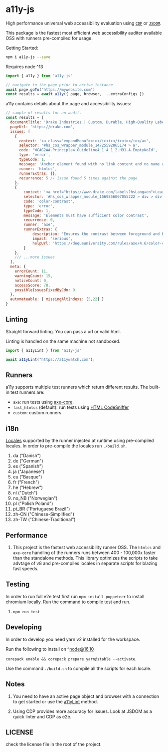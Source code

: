 # a11y-js

High performance universal web accessibility evaluation using [`CDP`](https://chromedevtools.github.io/devtools-protocol/) or [`JSDOM`](https://github.com/jsdom/jsdom).

This package is the fastest most efficient web accessibility auditer available OSS with runners pre-compiled for usage.

Getting Started:

```sh
npm i a11y-js --save
```

Requires node ^13

```js
import { a11y } from "a11y-js"

// navigate to the page prior to active instance
await page.goTo("https://mywebsite.com")
const results = await a11y({ page, browser, ...extraConfigs })
```

a11y contains details about the page and accessibility issues:

```js
// sample of results for an audit.
const results = {
  documentTitle: 'Drake Industries | Custom, Durable, High-Quality Labels, Asset Tags and Custom Server Bezels',
  pageUrl: 'https://drake.com',
  issues: [
    {
      context: '<a class="expandMenu"><i></i><i></i><i></i></a>',
      selector: '#hs_cos_wrapper_module_14725592865174 > a',
      code: 'WCAG2AA.Principle4.Guideline4_1.4_1_2.H91.A.EmptyNoId',
      type: 'error',
      typeCode: 1,
      message: 'Anchor element found with no link content and no name and/or ID attribute.',
      runner: 'htmlcs',
      runnerExtras: {},
      recurrence: 5 // issue found 5 times against the page
    },
    {
        context: '<a href="https://www.drake.com/labels?hsLang=en">Learn more</a>',
        selector: '#hs_cos_wrapper_module_1569856007055222 > div > div:nth-child(3) > a',
        code: 'color-contrast',
        type: 'error',
        typeCode: 1,
        message: 'Elements must have sufficient color contrast',
        recurrence: 0,
        runner: 'axe',
        runnerExtras: {
            description: 'Ensures the contrast between foreground and background colors meets WCAG 2 AA contrast ratio thresholds',
            impact: 'serious',
            helpUrl: 'https://dequeuniversity.com/rules/axe/4.6/color-contrast?application=axeAPI'
        }
    },
    /// ...more issues
  ],
  meta: {
    errorCount: 11,
    warningCount: 15,
    noticeCount: 0,
    accessScore: 78,
    possibleIssuesFixedByCdn: 0
  },
  automateable: { missingAltIndexs: [5,22] }
}
```

## Linting

Straight forward linting. You can pass a url or valid html.

Linting is handled on the same machine not sandboxed.

```js
import { a11yLint } from "a11y-js"

await a11yLint("https://a11ywatch.com");

```

## Runners

a11y supports multiple test runners which return different results. The built-in test runners are:

- `axe`: run tests using [axe-core](./lib/runners/axe.ts).
- `fast_htmlcs` (default): run tests using [HTML CodeSniffer](./lib/runners/htmlcs.ts)
- `custom`: custom runners

## i18n

[Locales](https://developer.mozilla.org/en-US/docs/Mozilla/Add-ons/WebExtensions/API/i18n) supported by the runner injected at runtime using pre-compiled locales. In order to pre-compile the locales run `./build.sh`.

1. da ("Danish")
1. de ("German")
1. es ("Spanish")
1. ja ("Japanese")
1. eu ("Basque")
1. fr ("French")
1. he ("Hebrew")
1. nl ("Dutch")
1. no_NB ("Norwegian")
1. pl ("Polish Poland")
1. pt_BR ("Portuguese Brazil")
1. zh-CN ("Chinese-Simplified")
1. zh-TW ("Chinese-Traditional")

## Performance

1. This project is the fastest web accessibility runner OSS. The `htmlcs` and `axe-core` handling of the runners runs 
between 400 - 100,000x faster than the standalone methods. This library optimizes the scripts to take advtage of v8 and pre-compiles locales in separate scripts for blazing fast speeds.

## Testing

In order to run full e2e test first run `npm install puppeteer` to install chromium locally.
Run the command to compile test and run.

1. `npm run test`

## Developing

In order to develop you need yarn v2 installed for the workspace.

Run the following to install on ^node@16.10

`corepack enable && corepack prepare yarn@stable --activate`.

Use the command `./build.sh` to compile all the scripts for each locale.

## Notes

1. You need to have an active page object and browser with a connection to get started or use the [a11yLint](./lib/lint.ts) method.

1. Using CDP provides more accuracy for issues. Look at JSDOM as a quick linter and CDP as e2e.

## LICENSE

check the license file in the root of the project.